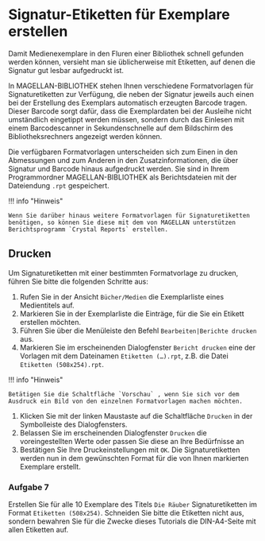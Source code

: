 
# Signatur-Etiketten für Exemplare erstellen

Damit Medienexemplare in den Fluren einer Bibliothek schnell gefunden werden können, versieht man sie üblicherweise mit Etiketten, auf denen die Signatur gut lesbar aufgedruckt ist.

In MAGELLAN-BIBLIOTHEK stehen Ihnen verschiedene Formatvorlagen für Signaturetiketten zur Verfügung, die neben der Signatur jeweils auch einen bei der Erstellung des Exemplars automatisch erzeugten Barcode tragen. Dieser Barcode sorgt dafür, dass die Exemplardaten bei der Ausleihe nicht umständlich eingetippt werden müssen, sondern durch das Einlesen mit einem Barcodescanner in Sekundenschnelle auf dem Bildschirm des Bibliotheksrechners angezeigt werden können.

Die verfügbaren Formatvorlagen unterscheiden sich zum Einen in den Abmessungen und zum Anderen in den Zusatzinformationen, die über Signatur und Barcode hinaus aufgedruckt werden. Sie sind in Ihrem Programmordner MAGELLAN-BIBLIOTHEK als Berichtsdateien mit der Dateiendung `.rpt` gespeichert.

!!! info "Hinweis"

    Wenn Sie darüber hinaus weitere Formatvorlagen für Signaturetiketten benötigen, so können Sie diese mit dem von MAGELLAN unterstützen Berichtsprogramm `Crystal Reports` erstellen.

## Drucken

Um Signaturetiketten mit einer bestimmten Formatvorlage zu drucken, führen Sie bitte die folgenden Schritte aus:

1. Rufen Sie in der Ansicht `Bücher/Medien` die Exemplarliste eines Medientitels auf.
2. Markieren Sie in der Exemplarliste die Einträge, für die Sie ein Etikett erstellen möchten.
3. Führen Sie über die Menüleiste den Befehl `Bearbeiten|Berichte drucken` aus.
4. Markieren Sie im erscheinenden Dialogfenster `Bericht drucken` eine der Vorlagen mit dem Dateinamen `Etiketten (…).rpt`, z.B. die Datei `Etiketten (508x254).rpt`.


!!! info "Hinweis"

    Betätigen Sie die Schaltfläche `Vorschau` , wenn Sie sich vor dem Ausdruck ein Bild von den einzelnen Formatvorlagen machen möchten.

1. Klicken Sie mit der linken Maustaste auf die Schaltfläche `Drucken` in der Symbolleiste des Dialogfensters.
2. Belassen Sie im erscheinenden Dialogfenster `Drucken` die voreingestellten Werte oder passen Sie diese an Ihre Bedürfnisse an
3. Bestätigen Sie Ihre Druckeinstellungen mit `OK`.
Die Signaturetiketten werden nun in dem gewünschten Format für die von Ihnen markierten Exemplare erstellt.

### Aufgabe 7

Erstellen Sie für alle 10 Exemplare des Titels `Die Räuber` Signaturetiketten im Format `Etiketten (508x254)`. 
Schneiden Sie bitte die Etiketten nicht aus, sondern bewahren Sie für die Zwecke dieses Tutorials die DIN-A4-Seite mit allen Etiketten auf.
